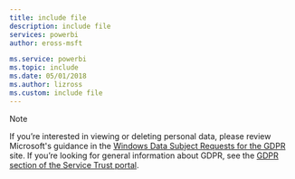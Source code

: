 ```yaml
---
title: include file
description: include file
services: powerbi
author: eross-msft

ms.service: powerbi
ms.topic: include
ms.date: 05/01/2018
ms.author: lizross
ms.custom: include file
---
```


>[!Note]
>If you’re interested in viewing or deleting personal data, please review Microsoft's guidance in the [Windows Data Subject Requests for the GDPR](/microsoft-365/compliance/manage-gdpr-data-subject-requests-with-the-dsr-case-tool) site. If you’re looking for general information about GDPR, see the [GDPR section of the Service Trust portal](https://servicetrust.microsoft.com/ViewPage/GDPRGetStarted).

